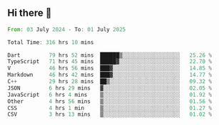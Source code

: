 ## Hi there 👋

<!--START_SECTION:waka-->

```rust
From: 03 July 2024 - To: 01 July 2025

Total Time: 316 hrs 10 mins

Dart         79 hrs 52 mins  ██████▒░░░░░░░░░░░░░░░░░░   25.26 %
TypeScript   71 hrs 45 mins  █████▓░░░░░░░░░░░░░░░░░░░   22.70 %
V            46 hrs 56 mins  ███▓░░░░░░░░░░░░░░░░░░░░░   14.85 %
Markdown     46 hrs 42 mins  ███▓░░░░░░░░░░░░░░░░░░░░░   14.77 %
C++          29 hrs 28 mins  ██▒░░░░░░░░░░░░░░░░░░░░░░   09.32 %
JSON         6 hrs 29 mins   ▓░░░░░░░░░░░░░░░░░░░░░░░░   02.05 %
JavaScript   6 hrs 4 mins    ▒░░░░░░░░░░░░░░░░░░░░░░░░   01.92 %
Other        4 hrs 56 mins   ▒░░░░░░░░░░░░░░░░░░░░░░░░   01.56 %
CSS          4 hrs 1 min     ▒░░░░░░░░░░░░░░░░░░░░░░░░   01.27 %
CSV          3 hrs 13 mins   ▒░░░░░░░░░░░░░░░░░░░░░░░░   01.02 %
```

<!--END_SECTION:waka-->

<!--
**mathiskakal/mathiskakal** is a ✨ _special_ ✨ repository because its `README.md` (this file) appears on your GitHub profile.

Here are some ideas to get you started:

- 🔭 I’m currently working on ...
- 🌱 I’m currently learning ...
- 👯 I’m looking to collaborate on ...
- 🤔 I’m looking for help with ...
- 💬 Ask me about ...
- 📫 How to reach me: ...
- 😄 Pronouns: ...
- ⚡ Fun fact: ...
-->
